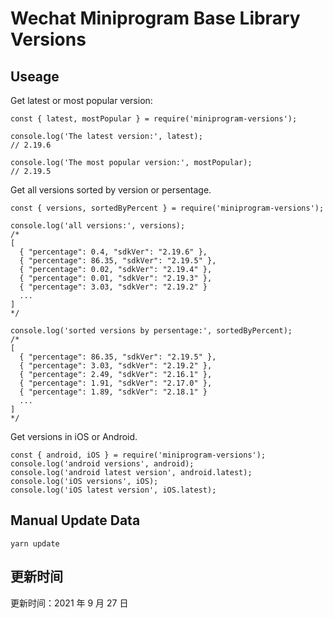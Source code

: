 
# Wechat Miniprogram Base Library Versions

## Useage

Get latest or most popular version:

```;
const { latest, mostPopular } = require('miniprogram-versions');

console.log('The latest version:', latest);
// 2.19.6

console.log('The most popular version:', mostPopular);
// 2.19.5

```

Get all versions sorted by version or persentage.

```
const { versions, sortedByPercent } = require('miniprogram-versions');

console.log('all versions:', versions);
/*
[
  { "percentage": 0.4, "sdkVer": "2.19.6" },
  { "percentage": 86.35, "sdkVer": "2.19.5" },
  { "percentage": 0.02, "sdkVer": "2.19.4" },
  { "percentage": 0.01, "sdkVer": "2.19.3" },
  { "percentage": 3.03, "sdkVer": "2.19.2" }
  ...
]
*/

console.log('sorted versions by persentage:', sortedByPercent);
/*
[
  { "percentage": 86.35, "sdkVer": "2.19.5" },
  { "percentage": 3.03, "sdkVer": "2.19.2" },
  { "percentage": 2.49, "sdkVer": "2.16.1" },
  { "percentage": 1.91, "sdkVer": "2.17.0" },
  { "percentage": 1.89, "sdkVer": "2.18.1" }
  ...
]
*/
```

Get versions in iOS or Android.

```
const { android, iOS } = require('miniprogram-versions');
console.log('android versions', android);
console.log('android latest version', android.latest);
console.log('iOS versions', iOS);
console.log('iOS latest version', iOS.latest);
```

## Manual Update Data

```
yarn update
```

## 更新时间

更新时间：2021 年 9 月 27 日
